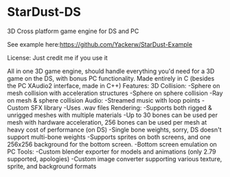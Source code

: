 # StarDust-DS
 3D Cross platform game engine for DS and PC
 
 See example here:https://github.com/Yackerw/StarDust-Example

License: Just credit me if you use it

All in one 3D game engine, should handle everything you'd need for a 3D game on the DS, with bonus PC functionality. Made entirely in C (besides the PC XAudio2 interface, made in C++)
Features:
3D Collision:
-Sphere on mesh collision with acceleration structures
-Sphere on sphere collision
-Ray on mesh & sphere collision
Audio:
-Streamed music with loop points
-Custom SFX library
-Uses .wav files
Rendering:
-Supports both rigged & unrigged meshes with multiple materials
-Up to 30 bones can be used per mesh with hardware acceleration, 256 bones can be used per mesh at heavy cost of performance (on DS)
-Single bone weights, sorry, DS doesn't support multi-bone weights
-Supports sprites on both screens, and one 256x256 background for the bottom screen.
-Bottom screen emulation on PC
Tools:
-Custom blender exporter for models and animations (only 2.79 supported, apologies)
-Custom image converter supporting various texture, sprite, and background formats
